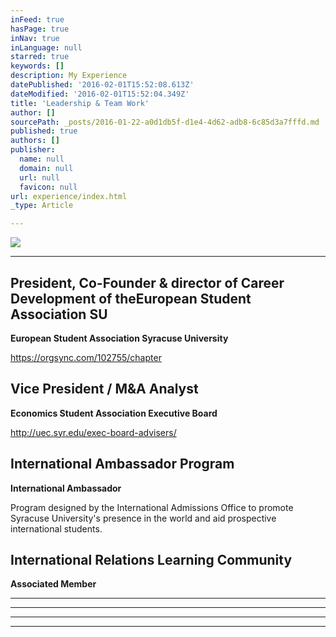 ```yaml
---
inFeed: true
hasPage: true
inNav: true
inLanguage: null
starred: true
keywords: []
description: My Experience
datePublished: '2016-02-01T15:52:08.613Z'
dateModified: '2016-02-01T15:52:04.349Z'
title: 'Leadership & Team Work'
author: []
sourcePath: _posts/2016-01-22-a0d1db5f-d1e4-4d62-adb8-6c85d3a7fffd.md
published: true
authors: []
publisher:
  name: null
  domain: null
  url: null
  favicon: null
url: experience/index.html
_type: Article

---
```

![](https://s3-us-west-2.amazonaws.com/the-grid-img/p/218bb90f18898479a8167d7edbf3334eb5ba8d4e.png)

****

## President, Co-Founder & director of Career Development of theEuropean Student Association SU

**European Student Association Syracuse University**

https://orgsync.com/102755/chapter

## Vice President / M&A Analyst

**Economics Student Association Executive Board**

http://uec.syr.edu/exec-board-advisers/

## International Ambassador Program

**International Ambassador**

Program designed by the International Admissions Office to promote Syracuse University's presence in the world and aid prospective international students.

## International Relations Learning Community

**Associated Member**

****

****

****

****